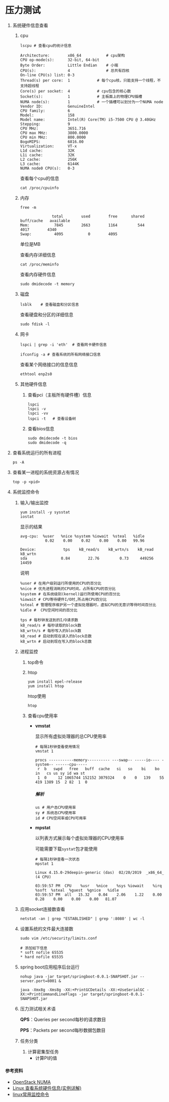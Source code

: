 # 压力测试

1. 系统硬件信息查看

   1. cpu

      ```shell
      lscpu	# 查看cpu的统计信息
      ```

      ```shell
      Architecture:        x86_64			# cpu架构
      CPU op-mode(s):      32-bit, 64-bit					
      Byte Order:          Little Endian	# 小端
      CPU(s):              4				# 总共有四核
      On-line CPU(s) list: 0-3
      Thread(s) per core:  1			# 每个cpu核，只能支持一个线程，不支持超线程
      Core(s) per socket:  4			# cpu包含的核心数
      Socket(s):           1			# 主板面上的物理CPU插槽
      NUMA node(s):        1			# 一个插槽可以划分为一个NUMA node
      Vendor ID:           GenuineIntel
      CPU family:          6
      Model:               158
      Model name:          Intel(R) Core(TM) i5-7500 CPU @ 3.40GHz
      Stepping:            9
      CPU MHz:             3651.716
      CPU max MHz:         3800.0000
      CPU min MHz:         800.0000
      BogoMIPS:            6816.00
      Virtualization:      VT-x
      L1d cache:           32K
      L1i cache:           32K
      L2 cache:            256K
      L3 cache:            6144K
      NUMA node0 CPU(s):   0-3
      ```

      查看每个cpu的信息

      ```shell
      cat /proc/cpuinfo 
      ```

   2. 内存

      ```shell
      free -m
      ```

      ```shell
                    total        used        free      shared  buff/cache   available
      Mem:           7845        2663        1164         544        4017        4340
      Swap:          4095           0        4095
      ```

      单位是MB

      查看内存详细信息

      ```shell
      cat /proc/meminfo 
      ```

      查看内存硬件信息

      ```shell
      sudo dmidecode -t memory
      ```

   3. 磁盘

      ```shell
      lsblk    # 查看磁盘和分区信息
      ```

      查看硬盘和分区的详细信息

      ```shell
      sudo fdisk -l
      ```

   4. 网卡

      ```shell
      lspci | grep -i 'eth'  # 查看网卡硬件信息
      ```

      ```shell
      ifconfig -a # 查看系统的所有网络接口信息
      ```

      查看某个网络接口的信息信息

      ```shell
      ethtool enp2s0  
      ```

   5. 其他硬件信息

      1. 查看pci（主板所有硬件槽）信息

         ```shell
         lspci
         lspci -v
         lspci -vv
         lspci -t   # 查看设备树
         ```

      2. 查看bios信息

         ```shell
         sudo dmidecode -t bios
         sudo dmidecode -q
         ```

2. 查看系统运行的所有进程

   ```shell
   ps -A
   ```

3. 查看某一进程的系统资源占有情况

   ```shell
   top -p <pid>
   ```

4. 系统监控命令

   1. 输入/输出监控

      ```shell
      yum install -y sysstat
      iostat
      ```

      显示的结果

      ```shell
      avg-cpu:  %user   %nice %system %iowait  %steal   %idle
                 0.02    0.00    0.02    0.00    0.00   99.96
      
      Device:            tps    kB_read/s    kB_wrtn/s    kB_read    kB_wrtn
      sda               0.84        22.76         0.73     449256      14459
      ```

      说明

      ```shell
      %user # 在用户级别运行所使用的CPU的百分比
      %nice # 优先进程消耗的CPU时间，占所有CPU的百分比
      %system # 在系统级别(kernel)运行所使用CPU的百分比
      %iowait # CPU等待硬件I/O时,所占用CPU百分比
      %steal # 管理程序维护另一个虚拟处理器时，虚拟CPU的无意识等待时间百分比
      %idle #  CPU空闲时间的百分比
      
      tps # 每秒钟发送到的I/O请求数
      kB_read/s # 每秒读取的block数
      kB_wrtn/s # 每秒写入的block数
      kB_read # 启动到现在读入的block总数
      kB_wrtn # 启动到现在写入的block总数
      ```

   2. 进程监控

      1. top命令

      2. htop

         ```shell
         yum install epel-release
         yum install htop
         ```

         htop使用

         ```shell
         htop
         ```

      3. 查看cpu使用率

         * **vmstat**

           显示所有虚拟处理器的总CPU使用率

           ```shell
           # 每隔1秒钟查看使用情况
           vmstat 1
           ```

           ```shell
           procs -----------memory---------- ---swap-- -----io---- -system-- ------cpu-----
            r  b   swpd   free   buff  cache   si   so    bi    bo   in   cs us sy id wa st
            1  0     12 1065744 152152 3079324    0    0   139    55  419 1389 15  2 82  1  0
           ```

           ##### 解析

           ```shell
           us # 用户态CPU使用率
           sy # 系统态CPU使用率
           id # CPU空闲率或CPU可用率
           ```

         * **mpstat**

           以列表方式展示每个虚拟处理器的CPU使用率

           可能需要下载`systat`包才能使用

           ```shell
           # 每隔1秒钟查看一次状态
           mpstat 1 
           ```

           ```shell
           Linux 4.15.0-29deepin-generic (das) 	02/20/2019 	_x86_64_	(4 CPU)
           
           03:59:57 PM  CPU    %usr   %nice    %sys %iowait    %irq   %soft  %steal  %guest  %gnice   %idle
           03:59:57 PM  all   15.32    0.04    2.06    1.22    0.00    0.28    0.00    0.00    0.00   81.07
           ```

           

   3. 应用socket连接数查看

      ```
      netstat -an | grep "ESTABLISHED" | grep ':8080' | wc -l
      ```

   4. 设置系统的文件最大连接数

      ```shell
      sudo vim /etc/security/limits.conf
      
      # 添加如下信息
      * soft nofile 65535
      * hard nofile 65535
      ```

   5. spring boot应用程序后台运行

      ```shell
      nohup java -jar target/springboot-0.0.1-SNAPSHOT.jar --server.port=8001 &
      ```

      ```shell
      java -Xmx8g -Xms8g -XX:+PrintGCDetails -XX:+UseSerialGC -XX:+PrintCommandLineFlags -jar target/springboot-0.0.1-SNAPSHOT.jar
      ```

   6. 压力测试相关术语

      **QPS**：Queries per second每秒的请求数目

      **PPS**：Packets per second每秒数据包数目

   7. 任务分类

      1. 计算密集型任务
         * 计算PI的值




#### 参考资料

* [OpenStack NUMA](https://zhuanlan.zhihu.com/p/30585038)
* [Linux 查看系统硬件信息(实例详解)](https://www.cnblogs.com/ggjucheng/archive/2013/01/14/2859613.html)
* [linux常用监控命令](https://www.jianshu.com/p/20fb8f9f5667)

